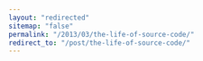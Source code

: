 ```yaml
---
layout: "redirected"
sitemap: "false"
permalink: "/2013/03/the-life-of-source-code/"
redirect_to: "/post/the-life-of-source-code/"
---
```





